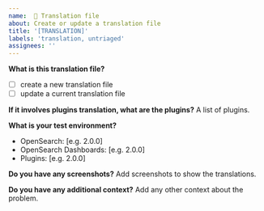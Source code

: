 ```yaml
---
name:  📰 Translation file
about: Create or update a translation file
title: '[TRANSLATION]'
labels: 'translation, untriaged'
assignees: ''
---
```


**What is this translation file?**
- [ ] create a new translation file 
- [ ] update a current translation file

**If it involves plugins translation, what are the plugins?**
A list of plugins.

**What is your test environment?**
 - OpenSearch: [e.g. 2.0.0]
 - OpenSearch Dashboards: [e.g. 2.0.0]
 - Plugins: [e.g. 2.0.0]

**Do you have any screenshots?**
Add screenshots to show the translations.

**Do you have any additional context?**
Add any other context about the problem.